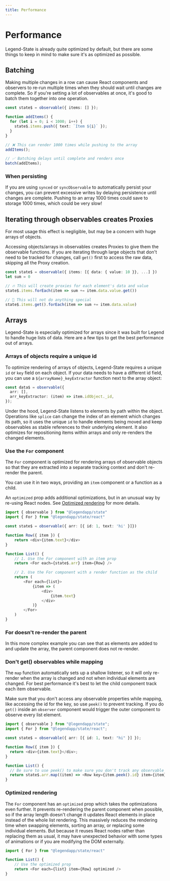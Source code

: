 ```yaml
---
title: Performance
---
```


# Performance

Legend-State is already quite optimized by default, but there are some things to keep in mind to make sure it's as optimized as possible.

## Batching

Making multiple changes in a row can cause React components and observers to re-run multiple times when they should wait until changes are complete. So if you're setting a lot of observables at once, it's good to batch them together into one operation.

```typescript
const state$ = observable({ items: [] });

function addItems() {
  for (let i = 0; i < 1000; i++) {
    state$.items.push({ text: `Item ${i}` });
  }
}

// ❌ This can render 1000 times while pushing to the array
addItems();

// ✅ Batching delays until complete and renders once
batch(addItems);
```

### When persisting

If you are using `synced` or `syncObservable` to automatically persist your changes, you can prevent excessive writes by delaying persistence until changes are complete. Pushing to an array 1000 times could save to storage 1000 times, which could be very slow!

## Iterating through observables creates Proxies

For most usage this effect is negligible, but may be a concern with huge arrays of objects.

Accessing objects/arrays in observables creates Proxies to give them the observable functions. If you are iterating through large objects that don't need to be tracked for changes, call `get()` first to access the raw data, skipping all the Proxy creation.

```typescript
const state$ = observable({ items: [{ data: { value: 10 }}, ...] })
let sum = 0

// 🔥 This will create proxies for each element's data and value
state$.items.forEach(item => sum += item.data.value.get())

// 💨 This will not do anything special
state$.items.get().forEach(item => sum += item.data.value)
```

## Arrays

Legend-State is especially optimized for arrays since it was built for Legend to handle huge lists of data. Here are a few tips to get the best performance out of arrays.

### Arrays of objects require a unique id

To optimize rendering of arrays of objects, Legend-State requires a unique `id` or `key` field on each object. If your data needs to have a different id field, you can use a `${arrayName}_keyExtractor` function next to the array object:

```typescript
const data$ = observable({
  arr: [],
  arr_keyExtractor: (item) => item.idObject._id,
});
```

Under the hood, Legend-State listens to elements by path within the object. Operations like `splice` can change the index of an element which changes its path, so it uses the unique `id` to handle elements being moved and keep observables as stable references to their underlying element. It also optimizes for repositioning items within arrays and only re-renders the changed elements.

### Use the `For` component

The `For` component is optimized for rendering arrays of observable objects so that they are extracted into a separate tracking context and don't re-render the parent.

You can use it in two ways, providing an `item` component or a function as a child.

An `optimized` prop adds additional optimizations, but in an unusual way by re-using React nodes. See [Optimized rendering](#optimized-rendering) for more details.

```typescript
import { observable } from "@legendapp/state"
import { For } from "@legendapp/state/react"

const state$ = observable({ arr: [{ id: 1, text: 'hi' }]})

function Row({ item }) {
    return <div>{item.text}</div>
}

function List() {
    // 1. Use the For component with an item prop
    return <For each={state$.arr} item={Row} />

    // 2. Use the For component with a render function as the child
    return (
        <For each={list}>
            {item => (
                <div>
                    {item.text}
                </div>
            )}
        </For>
    )
}
```

### For doesn't re-render the parent

In this more complex example you can see that as elements are added to and update the array, the parent component does not re-render.

### Don't get() observables while mapping

The `map` function automatically sets up a shallow listener, so it will only re-render when the array is changed and not when individual elements are changed. For best performance it's best to let the child component track each item observable.

Make sure that you don't access any observable properties while mapping, like accessing the id for the key, so use `peek()` to prevent tracking. If you do `get()` inside an `observer` component would trigger the outer component to observe every list element.

```typescript
import { observable } from "@legendapp/state";
import { For } from "@legendapp/state/react";

const state$ = observable({ arr: [{ id: 1, text: "hi" }] });

function Row({ item }) {
  return <div>{item.text}</div>;
}

function List() {
  // Be sure to use peek() to make sure you don't track any observable fields here
  return state$.arr.map((item) => <Row key={item.peek().id} item={item} />);
}
```

### Optimized rendering

The `For` component has an `optimized` prop which takes the optimizations even further. It prevents re-rendering the parent component when possible, so if the array length doesn't change it updates React elements in place instead of the whole list rendering. This massively reduces the rendering time when swapping elements, sorting an array, or replacing some individual elements. But because it reuses React nodes rather than replacing them as usual, it may have unexpected behavior with some types of animations or if you are modifying the DOM externally.

```typescript
import { For } from "@legendapp/state/react"

function List() {
    // Use the optimized prop
    return <For each={list} item={Row} optimized />
}
```